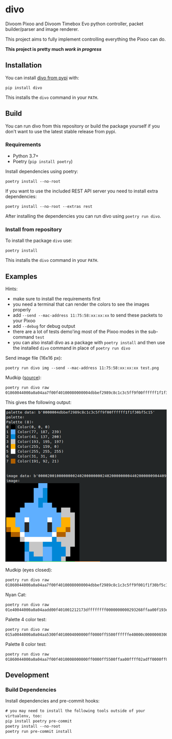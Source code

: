 # divo

Divoom Pixoo and Divoom Timebox Evo python controller, packet builder/parser and image renderer.

This project aims to fully implement controlling everything the Pixoo can do.

**This project is pretty much *work in progress***

## Installation

You can install [divo from pypi](https://pypi.org/project/divo/) with:

```shell
pip install divo
```

This installs the `divo` command in your `PATH`.

## Build

You can run divo from this repository or build the package yourself if you don't want to use the latest stable release from pypi.

### Requirements

* Python 3.7+
* Poetry (`pip install poetry`)

Install dependencies using poetry:

```shell
poetry install --no-root
```

If you want to use the included REST API server you need to install extra dependencies:

```shell
poetry install --no-root --extras rest
```

After installing the dependencies you can run divo using `poetry run divo`.

### Install from repository

To install the package `divo` use:

```shell
poetry install
```

This installs the `divo` command in your `PATH`.

## Examples

Hints:

* make sure to install the requirements first
* you need a terminal that can render the colors to see the images properly
* add `--send --mac-address 11:75:58:xx:xx:xx` to send these packets to your Pixoo
* add `--debug` for debug output
* there are a lot of tests demo'ing most of the Pixoo modes in the sub-command `test`
* you can also install divo as a package with `poetry install` and then use the installed `divo` command in place of `poetry run divo`

Send image file (16x16 px):

```shell
poetry run divo img --send --mac-address 11:75:58:xx:xx:xx test.png
```

Mudkip ([source](https://pixel.divoom-gz.com/#/pages/index/udetail?uid=400541387&suid=401026599)):

```shell
poetry run divo raw 01860044000a0a04aa7f00f40100080000004dbbef2989c8c1c3c5ff9f00ffffff1f1f30bf5c1500002001000000002402000000002402000000004402000000904409000000922449b00140922449b20d64d22469420e64e22471420e27e32471c80ff89b2449ff0d00d6b6adb60d00a06d92b40d00a06d89a40100106d89a401001049893400512802
```

This gives the following output:

![Terminal output of a pixel graphic](./doc/img/example-mudkip.png)

Mudkip (eyes closed):

```shell
poetry run divo raw 01860044000a0a04aa7f00f40100080000004dbbef2989c8c1c3c5ff9f001f1f30bf5c15ffffff00000000000000002001000000002402000000002402000000004402000000904409000000922449006c40922449826d64922449426e64da2469436e2693264d486fb09f24c9ed6d00f6ffbfb66d00a06d92a40d00106d89a401001049893400142702
```

Nyan Cat:

```shell
poetry run divo raw 01e40044000a0a04aadd00f401001212173dffffffff0000000000293268ffaa00f193ed7b757bffff02e547da00ff005b585b00aaff6b74b2aa01ff909eddc1d9f2a5e6ff0004000000000000000000000000000000004000420821c618638c4108214208314a29659432c820a594518a31e38c31c619a594518c31e39c73ce1908a1518c49e38471c21808a1519231e38c71c6184aa9518c31c39cb38e194aa9518a49e3ac75d6198c31364a29658c31c6688c3176c618638c735a6bce39b7d67befbdb5de7bce39f7de7befbdf7c27b1042082184104218608031400821841042080384515d02
```

Palette 4 color test:

```shell
poetry run divo raw 015a0044000a0a04aa5300f4010004000000ff0000ff5500ffffffe40000c0000000300000000c000000030000c0000000300000000c000000030000c0000000300000000c000000030000c0000000300000000c00000003000000dc0c02
```

Palette 8 color test:

```shell
poetry run divo raw 01860044000a0a04aa7f00f4010008000000ff0000ff5500ffaa00ffff02adff0000ff00ffffff88c6fa0000e000000000001c000000008003000000007000000000000e00000000c001000000003800000000000700000000e000000000001c000000008003000000007000000000000e00000000c00100000000380000000000070000000000ee1602
```

## Development

### Build Dependencies

Install dependencies and pre-commit hooks:

```shell
# you may need to install the following tools outside of your virtualenv, too:
pip install poetry pre-commit
poetry install --no-root
poetry run pre-commit install
```
